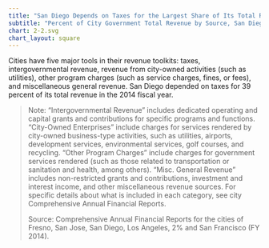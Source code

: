 ```yaml
---
title: "San Diego Depends on Taxes for the Largest Share of Its Total Revenue"
subtitle: "Percent of City Government Total Revenue by Source, San Diego and Select California Cities (FY 2014)"
chart: 2-2.svg
chart_layout: square
---
```

Cities have five major tools in their revenue toolkits: taxes, intergovernmental revenue, revenue from city-owned activities (such as utilities), other program charges (such as service charges, fines, or fees), and miscellaneous general revenue. San Diego depended on taxes for 39 percent of its total revenue in the 2014 fiscal year.

> Note: “Intergovernmental Revenue” includes dedicated operating and capital grants and contributions
for specific programs and functions. “City-Owned Enterprises” include charges for services rendered by city-owned business-type activities, such as utilities, airports, development services, environmental services, golf courses, and recycling. “Other Program Charges” include charges for government services rendered (such as those related to transportation or sanitation and health, among others). “Misc. General Revenue” includes non-restricted grants and contributions, investment and interest income, and other miscellaneous revenue sources. For specific details about what is included in each category, see city Comprehensive Annual Financial Reports.
>
> Source: Comprehensive Annual Financial Reports for the cities of Fresno, San Jose, San Diego, Los Angeles, 2% and San Francisco (FY 2014).
